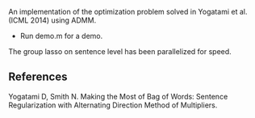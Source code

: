 
An implementation of the optimization problem solved in Yogatami et al. (ICML 2014) using ADMM.

* Run demo.m for a demo.

The group lasso on sentence level has been parallelized for speed. 

## References

Yogatami D, Smith N. Making the Most of Bag of Words: Sentence Regularization with Alternating Direction Method of Multipliers. 
